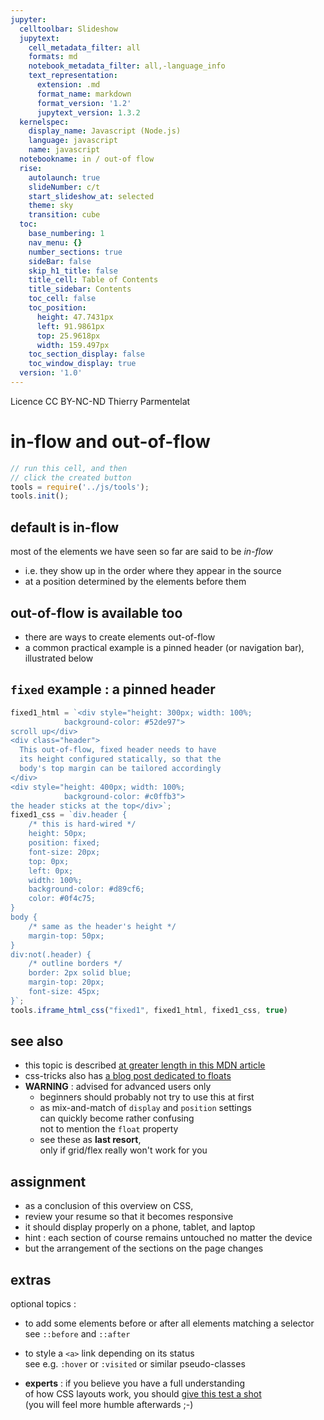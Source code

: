 ```yaml
---
jupyter:
  celltoolbar: Slideshow
  jupytext:
    cell_metadata_filter: all
    formats: md
    notebook_metadata_filter: all,-language_info
    text_representation:
      extension: .md
      format_name: markdown
      format_version: '1.2'
      jupytext_version: 1.3.2
  kernelspec:
    display_name: Javascript (Node.js)
    language: javascript
    name: javascript
  notebookname: in / out-of flow
  rise:
    autolaunch: true
    slideNumber: c/t
    start_slideshow_at: selected
    theme: sky
    transition: cube
  toc:
    base_numbering: 1
    nav_menu: {}
    number_sections: true
    sideBar: false
    skip_h1_title: false
    title_cell: Table of Contents
    title_sidebar: Contents
    toc_cell: false
    toc_position:
      height: 47.7431px
      left: 91.9861px
      top: 25.9618px
      width: 159.497px
    toc_section_display: false
    toc_window_display: true
  version: '1.0'
---
```


<div class="licence">
<span>Licence CC BY-NC-ND</span>
<span>Thierry Parmentelat</span>
</div>

<!-- #region slideshow={"slide_type": ""} -->
# in-flow and out-of-flow
<!-- #endregion -->

```javascript
// run this cell, and then 
// click the created button
tools = require('../js/tools');
tools.init();
```

<!-- #region slideshow={"slide_type": "slide"} -->
## default is in-flow
<!-- #endregion -->

most of the elements we have seen so far are said to be *in-flow*  
* i.e. they show up in the order where they appear in the source
* at a position determined by the elements before them

<!-- #region slideshow={"slide_type": "slide"} -->
## out-of-flow is available too
<!-- #endregion -->

* there are ways to create elements out-of-flow 
* a common practical example is a pinned header 
  (or navigation bar), illustrated below  

<!-- #region slideshow={"slide_type": "slide"} -->
## `fixed` example : a pinned header
<!-- #endregion -->

```javascript hide_input=true
fixed1_html = `<div style="height: 300px; width: 100%; 
            background-color: #52de97">
scroll up</div>
<div class="header">
  This out-of-flow, fixed header needs to have
  its height configured statically, so that the
  body's top margin can be tailored accordingly
</div>
<div style="height: 400px; width: 100%; 
            background-color: #c0ffb3">
the header sticks at the top</div>`;
fixed1_css = `div.header {
    /* this is hard-wired */
    height: 50px;
    position: fixed;
    font-size: 20px;    
    top: 0px;
    left: 0px;
    width: 100%;
    background-color: #d89cf6;
    color: #0f4c75;
}
body {
    /* same as the header's height */
    margin-top: 50px;
}
div:not(.header) {
    /* outline borders */
    border: 2px solid blue;
    margin-top: 20px;
    font-size: 45px;
}`;
tools.iframe_html_css("fixed1", fixed1_html, fixed1_css, true)
```

<!-- #region slideshow={"slide_type": "slide"} -->
## see also
<!-- #endregion -->

* this topic is described [at greater length in this MDN article](https://developer.mozilla.org/en-US/docs/Web/CSS/CSS_Flow_Layout/In_Flow_and_Out_of_Flow)
* css-tricks also has [a blog post dedicated to floats](https://css-tricks.com/all-about-floats/)
* **WARNING** : advised for advanced users only  
  * beginners should probably not try to use this at first
  * as mix-and-match of `display` and `position` settings  
    can quickly become rather confusing  
    not to mention the `float` property
  * see these as **last resort**,  
    only if grid/flex really won't work for you

<!-- #region slideshow={"slide_type": "slide"} -->
## assignment
<!-- #endregion -->

* as a conclusion of this overview on CSS, 
* review your resume so that it becomes responsive
* it should display properly on a phone, tablet, and laptop
* hint : each section of course remains untouched no matter the device
* but the arrangement of the sections on the page changes

<!-- #region slideshow={"slide_type": "slide"} -->
## extras
<!-- #endregion -->

optional topics :

* to add some elements before or after all elements matching a selector  
  see `::before` and `::after`
* to style a `<a>` link depending on its status  
  see e.g. `:hover` or `:visited` or similar pseudo-classes
  
* **experts** : if you believe you have a full understanding  
  of how CSS layouts work, you should [give this test a shot](https://css-tricks.com/how-well-do-you-know-css-layout/)  
  (you will feel more humble afterwards ;-)
